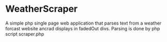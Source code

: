 # WeatherScraper
A simple php single page web application that parses text from a weather forcast website ancrad displays in fadedOut divs. 
Parsing is done by php script scraper.php
